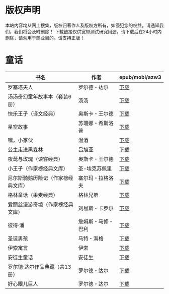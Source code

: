 # 版权声明

本站内容均从网上搜集，版权归著作人及版权方所有，如侵犯您的权益，请通知我们，我们将会及时删除！ 下载链接仅供宽带测试研究用途，请下载后在24小时内删除，请勿用于商业目的。请支持正版！

# 童话

| 书名 | 作者 | epub/mobi/azw3 |
| --- | --- | --- |
| 罗塞塔夫人 | 罗尔德・达尔 | [下载](https://url89.ctfile.com/f/31084289-1375493737-177581?p=8866) |
| 汤汤奇幻童年故事本（套装6册） | 汤汤 | [下载](https://url89.ctfile.com/f/31084289-1375497934-ca2e7b?p=8866) |
| 快乐王子（译文经典） | 奥斯卡・王尔德 | [下载](https://url89.ctfile.com/f/31084289-1357042723-bfc360?p=8866) |
| 星空故事 | 苏珊娜・希斯洛普 | [下载](https://url89.ctfile.com/f/31084289-1357034053-2b5bc9?p=8866) |
| 嘿，小家伙 | 温酒 | [下载](https://url89.ctfile.com/f/31084289-1357032799-079655?p=8866) |
| 公主走进黑森林 | 吕旭亚 | [下载](https://url89.ctfile.com/f/31084289-1357032340-822a73?p=8866) |
| 夜莺与玫瑰（读客经典） | 奥斯卡・王尔德 | [下载](https://url89.ctfile.com/f/31084289-1357028629-d7c7bb?p=8866) |
| 小王子（作家榜经典文库） | 圣-埃克苏佩里 | [下载](https://url89.ctfile.com/f/31084289-1357027807-091fea?p=8866) |
| 尼尔斯骑鹅历险记（作家榜经典文库） | 塞尔玛・拉格洛夫 | [下载](https://url89.ctfile.com/f/31084289-1357027837-6e7aff?p=8866) |
| 格林童话（果麦经典） | 格林兄弟 | [下载](https://url89.ctfile.com/f/31084289-1357027186-65bb3b?p=8866) |
| 爱丽丝漫游奇境（作家榜经典文库） | 刘易斯・卡罗尔 | [下载](https://url89.ctfile.com/f/31084289-1357027171-b9c3bc?p=8866) |
| 彼得·潘 | 詹姆斯・马修・巴利 | [下载](https://url89.ctfile.com/f/31084289-1357024849-4284ce?p=8866) |
| 圣诞男孩 | 马特・海格 | [下载](https://url89.ctfile.com/f/31084289-1357024714-b9a35e?p=8866) |
| 伊索寓言 | 伊索  | [下载](https://url89.ctfile.com/f/31084289-1357022137-b00931?p=8866) |
| 安徒生童话 | 安徒生 | [下载](https://url89.ctfile.com/f/31084289-1357010461-58114e?p=8866) |
| 罗尔德·达尔作品典藏（共13册） | 罗尔德・达尔 | [下载](https://url89.ctfile.com/f/31084289-1357010074-32fff4?p=8866) |
| 好心眼儿巨人 | 罗尔德・达尔  | [下载](https://url89.ctfile.com/f/31084289-1357007107-da7806?p=8866) |
